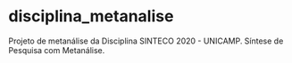 # disciplina_metanalise
Projeto de metanálise da Disciplina SINTECO 2020 - UNICAMP. Síntese de Pesquisa com Metanálise.
